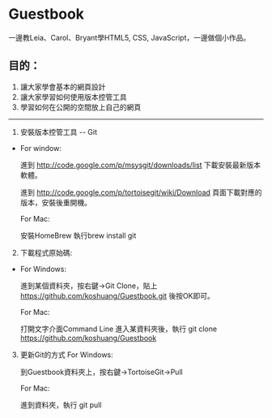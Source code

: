 Guestbook
=========

一邊教Leia、Carol、Bryant學HTML5, CSS, JavaScript，一邊做個小作品。

目的：
-
1. 讓大家學會基本的網頁設計
2. 讓大家學習如何使用版本控管工具
3. 學習如何在公開的空間放上自己的網頁

------

1. 安裝版本控管工具 -- Git
-
    For window:
    
	進到 http://code.google.com/p/msysgit/downloads/list 下載安裝最新版本軟體。

	進到 http://code.google.com/p/tortoisegit/wiki/Download 頁面下載對應的版本，安裝後重開機。

	For Mac:
    
	安裝HomeBrew
	執行brew install git


2. 下載程式原始碼:
-
	For Windows:
    
	進到某個資料夾，按右鍵->Git Clone，貼上 https://github.com/koshuang/Guestbook.git 後按OK即可。

	For Mac:
    
	打開文字介面Command Line
	進入某資料夾後，執行 git clone https://github.com/koshuang/Guestbook


3. 更新Git的方式	
	For Windows:

	到Guestbook資料夾上，按右鍵->TortoiseGit->Pull

	For Mac:
    
	進到資料夾，執行 git pull